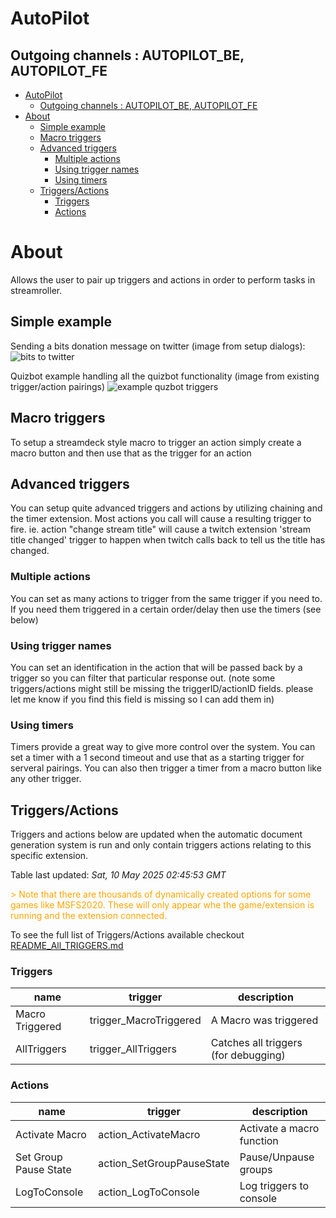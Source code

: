 <!-- this file will be auto updated for triggers and actions when the apidocs automatic
document builder is run.
To have the triggers and actions inserted do not remove the tags 'ReplaceTAGFor...' below
To run go to 'StreamRoller\docs\apidocs' and run 'node readmebuilder.mjs'
The script will parse files in the extensions directory looking for "triggersandactions ="
if found it will attempt to load hte file and use the exported 'triggersandactions' variable
to create the tables shown in the parsed README.md files
This was the only way I could find to autoupdate the triggers and actions lists
 -->
 # AutoPilot
## Outgoing channels : AUTOPILOT_BE, AUTOPILOT_FE
- [AutoPilot](#autopilot)
  - [Outgoing channels : AUTOPILOT\_BE, AUTOPILOT\_FE](#outgoing-channels--autopilot_be-autopilot_fe)
- [About](#about)
  - [Simple example](#simple-example)
  - [Macro triggers](#macro-triggers)
  - [Advanced triggers](#advanced-triggers)
    - [Multiple actions](#multiple-actions)
    - [Using trigger names](#using-trigger-names)
    - [Using timers](#using-timers)
  - [Triggers/Actions](#triggersactions)
    - [Triggers](#triggers)
    - [Actions](#actions)

# About
Allows the user to pair up triggers and actions in order to perform tasks in streamroller.
## Simple example
Sending a bits donation message on twitter (image from setup dialogs):
<img src="https://raw.githubusercontent.com/SilenusTA/StreamRoller/refs/heads/master/extensions/autopilot/images/bits_to_twitter.png" title="bits to twitter" alt="bits to twitter">

Quizbot example handling all the quizbot functionality (image from existing trigger/action pairings)
<img src="https://raw.githubusercontent.com/SilenusTA/StreamRoller/refs/heads/master/extensions/quizbot/exampletriggers.png" title="example quzbot triggers" alt="example quzbot triggers">

## Macro triggers
To setup a streamdeck style macro to trigger an action simply create a macro button and then use that as the trigger for an action

## Advanced triggers
You can setup quite advanced triggers and actions by utilizing chaining and the timer extension.
Most actions you call will cause a resulting trigger to fire.
ie. 
action "change stream title" will cause a twitch extension 'stream title changed' trigger to happen when twitch calls back to tell us the title has changed.
### Multiple actions
You can set as many actions to trigger from the same trigger if you need to. If you need them triggered in a certain order/delay then use the timers (see below)
### Using trigger names
You can set an identification in the action that will be passed back by a trigger so you can filter that particular response out. (note some triggers/actions might still be missing the triggerID/actionID fields. please let me know if you find this field is missing so I can add them in) 
### Using timers
Timers provide a great way to give more control over the system. You can set a timer with a 1 second timeout and use that as a starting trigger for serveral pairings. You can also then trigger a timer from a macro button like any other trigger.


## Triggers/Actions


Triggers and actions below are updated when the automatic document generation system is run and only contain triggers actions relating to this specific extension.

Table last updated: *Sat, 10 May 2025 02:45:53 GMT*

<div style='color:orange'>> Note that there are thousands of dynamically created options for some games like MSFS2020. These will only appear whe the game/extension is running and the extension connected.</div>

To see the full list of Triggers/Actions available checkout [README_All_TRIGGERS.md](https://github.com/SilenusTA/StreamRoller/blob/master/README_All_TRIGGERS.md)

### Triggers

| name | trigger | description |
| --- | --- | --- |
| Macro Triggered | trigger_MacroTriggered | A Macro was triggered |
| AllTriggers | trigger_AllTriggers | Catches all triggers (for debugging) |

### Actions

| name | trigger | description |
| --- | --- | --- |
| Activate Macro | action_ActivateMacro | Activate a macro function |
| Set Group Pause State | action_SetGroupPauseState | Pause/Unpause groups |
| LogToConsole | action_LogToConsole | Log triggers to console |


